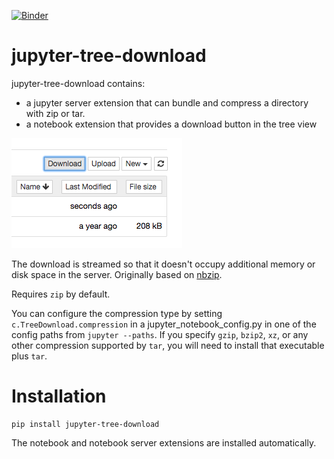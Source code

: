 [![Binder](https://mybinder.org/badge_logo.svg)](https://mybinder.org/v2/gh/ryanlovett/jupyter-tree-download/master)

# jupyter-tree-download
jupyter-tree-download contains:

 - a jupyter server extension that can bundle and compress a directory with zip or tar.
 - a notebook extension that provides a download button in the tree view

![demo](doc/notebook-button.png)

The download is streamed so that it doesn't occupy additional memory or disk
space in the server. Originally based on [nbzip](https://github.com/data-8/nbzip).

Requires `zip` by default.

You can configure the compression type by setting `c.TreeDownload.compression`
in a jupyter_notebook_config.py in one of the config paths from `jupyter
--paths`. If you specify `gzip`, `bzip2`, `xz`, or any other compression
supported by `tar`, you will need to install that executable plus `tar`.

# Installation

```
pip install jupyter-tree-download
```

The notebook and notebook server extensions are installed automatically.
